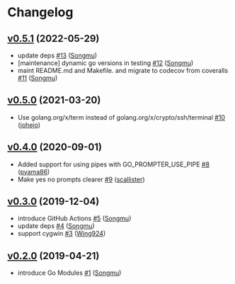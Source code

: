 # Changelog

## [v0.5.1](https://github.com/Songmu/prompter/compare/v0.5.0...v0.5.1) (2022-05-29)

* update deps [#13](https://github.com/Songmu/prompter/pull/13) ([Songmu](https://github.com/Songmu))
* [maintenance] dynamic go versions in testing [#12](https://github.com/Songmu/prompter/pull/12) ([Songmu](https://github.com/Songmu))
* maint README.md and Makefile. and migrate to codecov from coveralls [#11](https://github.com/Songmu/prompter/pull/11) ([Songmu](https://github.com/Songmu))

## [v0.5.0](https://github.com/Songmu/prompter/compare/v0.4.0...v0.5.0) (2021-03-20)

* Use golang.org/x/term instead of golang.org/x/crypto/ssh/terminal [#10](https://github.com/Songmu/prompter/pull/10) ([johejo](https://github.com/johejo))

## [v0.4.0](https://github.com/Songmu/prompter/compare/v0.3.0...v0.4.0) (2020-09-01)

* Added support for using pipes with GO_PROMPTER_USE_PIPE [#8](https://github.com/Songmu/prompter/pull/8) ([pyama86](https://github.com/pyama86))
* Make yes no prompts clearer [#9](https://github.com/Songmu/prompter/pull/9) ([scallister](https://github.com/scallister))

## [v0.3.0](https://github.com/Songmu/prompter/compare/v0.2.0...v0.3.0) (2019-12-04)

* introduce GitHub Actions [#5](https://github.com/Songmu/prompter/pull/5) ([Songmu](https://github.com/Songmu))
* update deps [#4](https://github.com/Songmu/prompter/pull/4) ([Songmu](https://github.com/Songmu))
* support cygwin [#3](https://github.com/Songmu/prompter/pull/3) ([Wing924](https://github.com/Wing924))

## [v0.2.0](https://github.com/Songmu/prompter/compare/0.1.0...v0.2.0) (2019-04-21)

* introduce Go Modules [#1](https://github.com/Songmu/prompter/pull/1) ([Songmu](https://github.com/Songmu))
